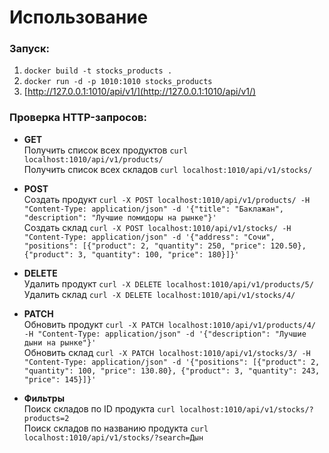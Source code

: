 # Использование

### Запуск:
1. ```docker build -t stocks_products .```
2. ```docker run -d -p 1010:1010 stocks_products```
3. [http://127.0.0.1:1010/api/v1/](http://127.0.0.1:1010/api/v1/)
### Проверка HTTP-запросов:
- **GET**  
Получить список всех продуктов ```curl localhost:1010/api/v1/products/```  
Получить список всех складов ```curl localhost:1010/api/v1/stocks/```


- **POST**  
Создать продукт ```curl -X POST localhost:1010/api/v1/products/ -H "Content-Type: application/json" -d '{"title": "Баклажан", "description": "Лучшие помидоры на рынке"}'```  
Создать склад ```curl -X POST localhost:1010/api/v1/stocks/ -H "Content-Type: application/json" -d '{"address": "Сочи", "positions": [{"product": 2, "quantity": 250, "price": 120.50}, {"product": 3, "quantity": 100, "price": 180}]}'``` 


- **DELETE**   
Удалить продукт ```curl -X DELETE localhost:1010/api/v1/products/5/```  
Удалить склад ```curl -X DELETE localhost:1010/api/v1/stocks/4/```


- **PATCH**  
Обновить продукт ```curl -X PATCH localhost:1010/api/v1/products/4/ -H "Content-Type: application/json" -d '{"description": "Лучшие дыни на рынке"}'```  
Обновить склад ```curl -X PATCH localhost:1010/api/v1/stocks/3/ -H "Content-Type: application/json" -d '{"positions": [{"product": 2, "quantity": 100, "price": 130.80}, {"product": 3, "quantity": 243, "price": 145}]}'```


- **Фильтры**   
Поиск складов по ID продукта ```curl localhost:1010/api/v1/stocks/?products=2```  
Поиск складов по названию продукта ```curl localhost:1010/api/v1/stocks/?search=Дын```
